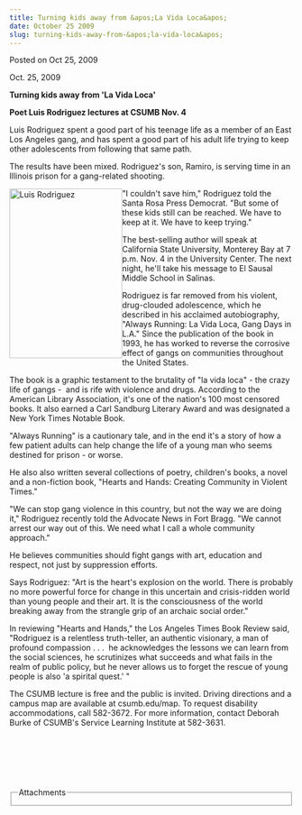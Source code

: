 ```yaml
---
title: Turning kids away from &apos;La Vida Loca&apos;
date: October 25 2009
slug: turning-kids-away-from-&apos;la-vida-loca&apos;
---
```


 



<span class="date">Posted on Oct 25, 2009    </span>
<p>Oct. 25, 2009</p>
<strong>Turning kids away from &apos;La Vida Loca&apos;</strong>
<p><strong>Poet Luis Rodriguez lectures at CSUMB Nov.
4</strong></p>
<p>Luis Rodriguez spent a good part of his teenage life as a member
of an East Los Angeles gang, and has spent a good part of his adult
life trying to keep other adolescents from following that same
path.</p>
<p>The results have been mixed. Rodriguez&apos;s son, Ramiro, is serving
time in an Illinois prison for a gang-related shooting.</p>
<p><img alt="Luis Rodriguez" height="301" src="https://news.csumb.edu/sites/default/files/65/igx_migrate/images/luis%20rodriguez.jpg" style="float:left" width="200">&quot;I couldn&apos;t save him,&quot; Rodriguez
told the Santa Rosa Press Democrat. &quot;But some of these kids still
can be reached. We have to keep at it. We have to keep trying.&quot;</img></p>
<p>The best-selling author will speak at California State
University, Monterey Bay at 7 p.m. Nov. 4 in the University Center.
The next night, he&apos;ll take his message to El Sausal Middle School
in Salinas.</p>
<p>Rodriguez is far removed from his violent, drug-clouded
adolescence, which he described in his acclaimed autobiography,
&quot;Always Running: La Vida Loca, Gang Days in L.A.&quot; Since the
publication of the book in 1993, he has worked to reverse the
corrosive effect of gangs on communities throughout the United
States.</p>
<p>The book is a graphic testament to the brutality of &quot;la vida
loca&quot; - the crazy life of gangs -&#xA0; and is rife with violence
and drugs. According to the American Library Association, it&apos;s one
of the nation&apos;s 100 most censored books. It also earned a Carl
Sandburg Literary Award and was designated a New York Times Notable
Book.</p>
<p>&quot;Always Running&quot; is a cautionary tale, and in the end it&apos;s a
story of how a few patient adults can help change the life of a
young man who seems destined for prison - or worse.</p>
<p>He also also written several collections of poetry, children&apos;s
books, a novel and a non-fiction book, &quot;Hearts and Hands: Creating
Community in Violent Times.&quot;</p>
<p>&quot;We can stop gang violence in this country, but not the way we
are doing it,&quot; Rodriguez recently told the Advocate News in Fort
Bragg. &quot;We cannot arrest our way out of this. We need what I call a
whole community approach.&quot;</p>
<p>He believes communities should fight gangs with art, education
and respect, not just by suppression efforts.</p>
<p>Says Rodriguez: &quot;Art is the heart&apos;s explosion on the world.
There is probably no more powerful force for change in this
uncertain and crisis-ridden world than young people and their art.
It is the consciousness of the world breaking away from the
strangle grip of an archaic social order.&quot;</p>
<p>In reviewing &quot;Hearts and Hands,&quot; the Los Angeles Times Book
Review said, &quot;Rodriguez is a relentless truth-teller, an authentic
visionary, a man of profound compassion . . .&#xA0; he acknowledges
the lessons we can learn from the social sciences, he scrutinizes
what succeeds and what fails in the realm of public policy, but he
never allows us to forget the rescue of young people is also &apos;a
spirital quest.&apos; &quot;</p>
<p>The CSUMB lecture is free and the public is invited. Driving
directions and a campus map are available at csumb.edu/map. To
request disability accommodations, call 582-3672. For more
information, contact Deborah Burke of CSUMB&apos;s Service Learning
Institute at 582-3631.</p>
<p>&#xA0;</p>
<p>&#xA0;</p>
<p>&#xA0;</p>
<fieldset class="fieldgroup group-attachments">
<legend>Attachments</legend>
<div class="field field-type-emvideo field-field-attach-video">
<div class="field-items">
<div class="field-item odd">
<div class="emvideo emvideo-video emvideo-"/>
</div>
</div>
</div>
</fieldset>





 
